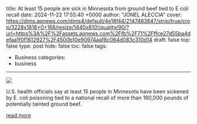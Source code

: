 title: At least 15 people are sick in Minnesota from ground beef tied to E coli recall
date: 2024-11-22 17:55:40 +0000
author: "JONEL ALECCIA"
cover: https://dims.apnews.com/dims4/default/4e18f44/2147483647/strip/true/crop/3228x1816+0+168/resize/1440x810!/quality/90/?url=https%3A%2F%2Fassets.apnews.com%2Ffb%2F71%2Fffce27d55ba4defaa1f0f1612927%2F4500b10e90974aaf8c064d083c310d14
draft: false
top: false
type: post
hide: false
toc: false
tags:
  - Business
categories:
  - business
---

![](https://dims.apnews.com/dims4/default/4e18f44/2147483647/strip/true/crop/3228x1816+0+168/resize/1440x810!/quality/90/?url=https%3A%2F%2Fassets.apnews.com%2Ffb%2F71%2Fffce27d55ba4defaa1f0f1612927%2F4500b10e90974aaf8c064d083c310d14)

U.S. health officials say at least 15 people in Minnesota have been sickened by E. coli poisoning tied to a national recall of more than 160,000 pounds of potentially tainted ground beef.

[read more](https://apnews.com/article/e-coli-ground-beef-wolverine-packing-7f61432d13e7d9188f34e50badae86ca)
